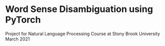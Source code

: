 # Word Sense Disambiguation using PyTorch
Project for Natural Language Processing Course at Stony Brook University
March 2021
